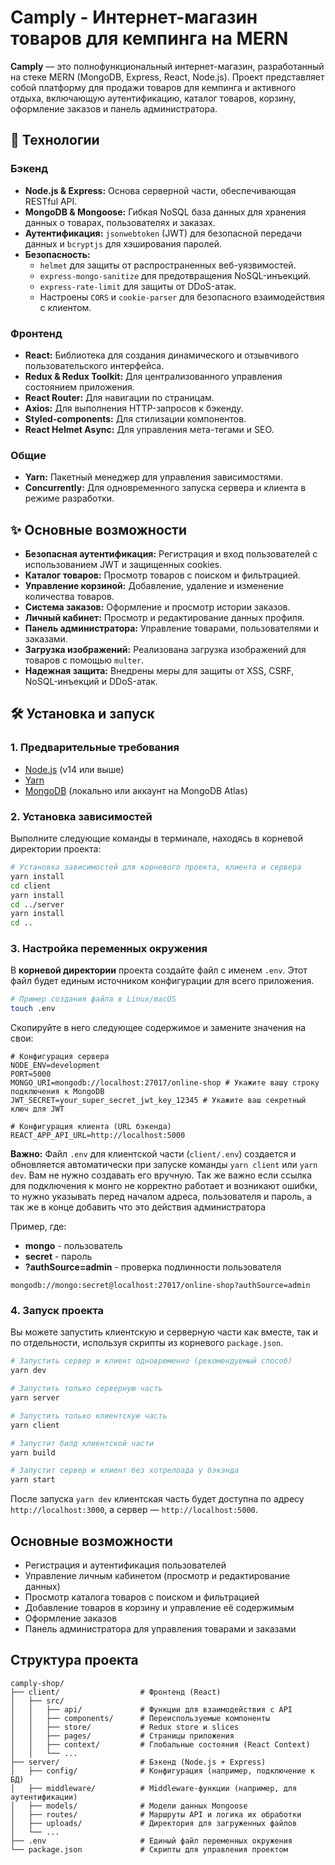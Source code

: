 # Camply - Интернет-магазин товаров для кемпинга на MERN

**Camply** — это полнофункциональный интернет-магазин, разработанный на стеке MERN (MongoDB, Express, React, Node.js). Проект представляет собой платформу для продажи товаров для кемпинга и активного отдыха, включающую аутентификацию, каталог товаров, корзину, оформление заказов и панель администратора.

## 🚀 Технологии

### Бэкенд

- **Node.js & Express:** Основа серверной части, обеспечивающая RESTful API.
- **MongoDB & Mongoose:** Гибкая NoSQL база данных для хранения данных о товарах, пользователях и заказах.
- **Аутентификация:** `jsonwebtoken` (JWT) для безопасной передачи данных и `bcryptjs` для хэширования паролей.
- **Безопасность:**
  - `helmet` для защиты от распространенных веб-уязвимостей.
  - `express-mongo-sanitize` для предотвращения NoSQL-инъекций.
  - `express-rate-limit` для защиты от DDoS-атак.
  - Настроены `CORS` и `cookie-parser` для безопасного взаимодействия с клиентом.

### Фронтенд

- **React:** Библиотека для создания динамического и отзывчивого пользовательского интерфейса.
- **Redux & Redux Toolkit:** Для централизованного управления состоянием приложения.
- **React Router:** Для навигации по страницам.
- **Axios:** Для выполнения HTTP-запросов к бэкенду.
- **Styled-components:** Для стилизации компонентов.
- **React Helmet Async:** Для управления мета-тегами и SEO.

### Общие

- **Yarn:** Пакетный менеджер для управления зависимостями.
- **Concurrently:** Для одновременного запуска сервера и клиента в режиме разработки.

## ✨ Основные возможности

- **Безопасная аутентификация:** Регистрация и вход пользователей с использованием JWT и защищенных cookies.
- **Каталог товаров:** Просмотр товаров с поиском и фильтрацией.
- **Управление корзиной:** Добавление, удаление и изменение количества товаров.
- **Система заказов:** Оформление и просмотр истории заказов.
- **Личный кабинет:** Просмотр и редактирование данных профиля.
- **Панель администратора:** Управление товарами, пользователями и заказами.
- **Загрузка изображений:** Реализована загрузка изображений для товаров с помощью `multer`.
- **Надежная защита:** Внедрены меры для защиты от XSS, CSRF, NoSQL-инъекций и DDoS-атак.

## 🛠️ Установка и запуск

### 1. Предварительные требования

- [Node.js](https://nodejs.org/) (v14 или выше)
- [Yarn](https://yarnpkg.com/getting-started/install)
- [MongoDB](https://www.mongodb.com/try/download/community) (локально или аккаунт на MongoDB Atlas)

### 2. Установка зависимостей

Выполните следующие команды в терминале, находясь в корневой директории проекта:

```bash
# Установка зависимостей для корневого проекта, клиента и сервера
yarn install
cd client
yarn install
cd ../server
yarn install
cd ..
```

### 3. Настройка переменных окружения

В **корневой директории** проекта создайте файл с именем `.env`. Этот файл будет единым источником конфигурации для всего приложения.

```bash
# Пример создания файла в Linux/macOS
touch .env
```

Скопируйте в него следующее содержимое и замените значения на свои:

```.env
# Конфигурация сервера
NODE_ENV=development
PORT=5000
MONGO_URI=mongodb://localhost:27017/online-shop # Укажите вашу строку подключения к MongoDB
JWT_SECRET=your_super_secret_jwt_key_12345 # Укажите ваш секретный ключ для JWT

# Конфигурация клиента (URL бэкенда)
REACT_APP_API_URL=http://localhost:5000
```

**Важно:** Файл `.env` для клиентской части (`client/.env`) создается и обновляется автоматически при запуске команды `yarn client` или `yarn dev`. Вам не нужно создавать его вручную. Так же важно если ссылка для подключения к монго не корректно работает и возникают ошибки, то нужно указывать перед началом адреса, пользователя и пароль, а так же в конце добавить что это действия администратора

Пример, где:

- **mongo** - пользователь
- **secret** - пароль
- **?authSource=admin** - проверка подлинности пользователя

```.env
mongodb://mongo:secret@localhost:27017/online-shop?authSource=admin
```

### 4. Запуск проекта

Вы можете запустить клиентскую и серверную части как вместе, так и по отдельности, используя скрипты из корневого `package.json`.

```bash
# Запустить сервер и клиент одновременно (рекомендуемый способ)
yarn dev

# Запустить только серверную часть
yarn server

# Запустить только клиентскую часть
yarn client

# Запустит билд клиентской части
yarn build

# Запустит сервер и клиент без хотрелоада у бэкэнда
yarn start
```

После запуска `yarn dev` клиентская часть будет доступна по адресу `http://localhost:3000`, а сервер — `http://localhost:5000`.

## Основные возможности

- Регистрация и аутентификация пользователей
- Управление личным кабинетом (просмотр и редактирование данных)
- Просмотр каталога товаров с поиском и фильтрацией
- Добавление товаров в корзину и управление её содержимым
- Оформление заказов
- Панель администратора для управления товарами и заказами

## Структура проекта

```tree
camply-shop/
├── client/                  # Фронтенд (React)
│   ├── src/
│   │   ├── api/             # Функции для взаимодействия с API
│   │   ├── components/      # Переиспользуемые компоненты
│   │   ├── store/           # Redux store и slices
│   │   ├── pages/           # Страницы приложения
│   │   ├── context/         # Глобальные состояния (React Context)
│   │   └── ...
├── server/                  # Бэкенд (Node.js + Express)
│   ├── config/              # Конфигурация (например, подключение к БД)
│   ├── middleware/          # Middleware-функции (например, для аутентификации)
│   ├── models/              # Модели данных Mongoose
│   ├── routes/              # Маршруты API и логика их обработки
│   ├── uploads/             # Директория для загруженных файлов
│   └── ...
├── .env                     # Единый файл переменных окружения
└── package.json             # Скрипты для управления проектом
```

